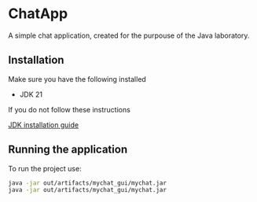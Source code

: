 # ChatApp

A simple chat application, created for the purpouse of the Java laboratory.

## Installation

Make sure you have the following installed

- JDK 21

If you do not follow these instructions

[JDK installation guide](https://computingforgeeks.com/install-java-jdk-21-openjdk-21-on-ubuntu/)

## Running the application

To run the project use: 

```bash
java -jar out/artifacts/mychat_gui/mychat.jar
java -jar out/artifacts/mychat_gui/mychat.jar
```